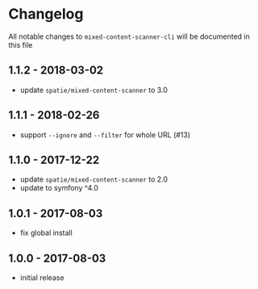 # Changelog

All notable changes to `mixed-content-scanner-cli` will be documented in this file

## 1.1.2 - 2018-03-02

- update `spatie/mixed-content-scanner` to 3.0

## 1.1.1 - 2018-02-26

- support `--ignore` and `--filter` for whole URL (#13)

## 1.1.0 - 2017-12-22

- update `spatie/mixed-content-scanner` to 2.0
- update to symfony ^4.0

## 1.0.1 - 2017-08-03

- fix global install

## 1.0.0 - 2017-08-03

- initial release
